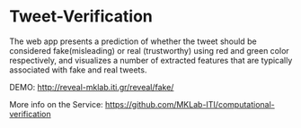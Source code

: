 # Tweet-Verification

The web app presents a prediction of whether the tweet should be considered fake(misleading) or real (trustworthy) using red and green color respectively, and visualizes a number of extracted features that are typically associated with fake and real tweets. 

DEMO: http://reveal-mklab.iti.gr/reveal/fake/

More info on the Service: https://github.com/MKLab-ITI/computational-verification

